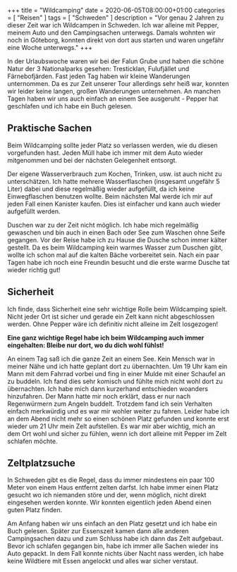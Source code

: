 +++
title =  "Wildcamping"
date = 2020-06-05T08:00:00+01:00
categories = [
    "Reisen"
]
tags = [
    "Schweden"
]
description = "Vor genau 2 Jahren zu dieser Zeit war ich Wildcampen in Schweden. Ich war alleine mit Pepper, meinem Auto und den Campingsachen unterwegs. Damals wohnten wir noch in Göteborg, konnten direkt von dort aus starten und waren ungefähr eine Woche unterwegs."
+++

In der Urlaubswoche waren wir bei der Falun Grube und haben die schöne Natur der 3 Nationalparks gesehen: Tresticklan, Fulufjället und Färnebofjärden. Fast jeden Tag haben wir kleine Wanderungen unternommen. Da es zur Zeit unserer Tour allerdings sehr heiß war, konnten wir leider keine langen, großen Wanderungen unternehmen. An manchen Tagen haben wir uns auch einfach an einem See ausgeruht - Pepper hat geschlafen und ich habe ein Buch gelesen.  

## Praktische Sachen
Beim Wildcamping sollte jeder Platz so verlassen werden, wie du diesen vorgefunden hast. Jeden Müll habe ich immer mit dem Auto wieder mitgenommen und bei der nächsten Gelegenheit entsorgt.  

Der eigene Wasserverbrauch zum Kochen, Trinken, usw. ist auch nicht zu unterschätzen. Ich hatte mehrere Wasserflaschen (insgesamt ungefähr 5 Liter) dabei und diese regelmäßig wieder aufgefüllt, da ich keine Einwegflaschen benutzen wollte. Beim nächsten Mal werde ich mir auf jeden Fall einen Kanister kaufen. Dies ist einfacher und kann auch wieder aufgefüllt werden.  

Duschen war zu der Zeit nicht möglich. Ich habe mich regelmäßig gewaschen und bin auch in einen Bach oder See zum Waschen ohne Seife gegangen. Vor der Reise habe ich zu Hause die Dusche schon immer kälter gestellt. Da es beim Wildcamping kein warmes Wasser zum Duschen gibt, wollte ich schon mal auf die kalten Bäche vorbereitet sein. Nach ein paar Tagen habe ich noch eine Freundin besucht und die erste warme Dusche tat wieder richtig gut!

## Sicherheit
Ich finde, dass Sicherheit eine sehr wichtige Rolle beim Wildcamping spielt. Nicht jeder Ort ist sicher und gerade ein Zelt kann nicht abgeschlossen werden. Ohne Pepper wäre ich definitiv nicht alleine im Zelt losgezogen!  

**Eine ganz wichtige Regel habe ich beim Wildcamping auch immer eingehalten: Bleibe nur dort, wo du dich wohl fühlst!**  

An einem Tag saß ich die ganze Zeit an einem See. Kein Mensch war in meiner Nähe und ich hatte geplant dort zu übernachten. Um 19 Uhr kam ein Mann mit dem Fahrrad vorbei und fing in einer Mulde mit einer Schaufel an zu buddeln. Ich fand dies sehr komisch und fühlte mich nicht wohl dort zu übernachten. Ich habe mich dann kurzerhand entschieden woanders hinzufahren. Der Mann hatte mir noch erklärt, dass er nur nach Regenwürmern zum Angeln buddelt. Trotzdem fand ich sein Verhalten einfach merkwürdig und es war mir wohler weiter zu fahren. Leider habe ich an dem Abend nicht mehr so einen schönen Platz gefunden und konnte erst wieder um 21 Uhr mein Zelt aufstellen. Es war mir aber wichtig, mich an dem Ort wohl und sicher zu fühlen, wenn ich dort alleine mit Pepper im Zelt schlafen möchte.  

## Zeltplatzsuche
In Schweden gibt es die Regel, dass du immer mindestens ein paar 100 Meter von einem Haus entfernt zelten darfst. Ich habe immer einen Platz gesucht wo ich niemanden störe und der, wenn möglich, nicht direkt eingesehen werden konnte. Wir konnten eigentlich jeden Abend einen guten Platz finden.  

Am Anfang haben wir uns einfach an den Platz gesetzt und ich habe ein Buch gelesen. Später zur Essenszeit kamen dann alle anderen Campingsachen dazu und zum Schluss habe ich dann das Zelt aufgebaut. Bevor ich schlafen gegangen bin, habe ich immer alle Sachen wieder ins Auto gepackt. In dem Fall konnte nichts über Nacht nass werden, ich habe keine Wildtiere mit Essen angelockt und alles war sicher verstaut.
